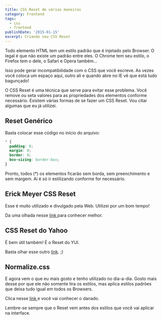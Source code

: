 ```yaml
---
title: CSS Reset de várias maneiras
category: Frontend
tags:
  - css
  - frontend
publishDate: '2015-01-15'
excerpt: Criando seu CSS Reset
---
```


Todo elemento HTML tem um estilo padrão que é injetado pelo Browser. O legal é que não existe um padrão entre eles. O Chrome tem seu estilo, o Firefox tem o dele, o Safari e Opera também...

Isso pode gerar incompatibilidade com o CSS que você escreve. As vezes você coloca um espaço aqui, outro ali e quando abre no IE vê que está tudo bagunçado!

O CSS Reset é uma técnica que serve para evitar esse problema. Você remove ou seta valores para as propriedades dos elementos conforme necessário. Existem várias formas de se fazer um CSS Reset. Vou citar algumas que eu já utilizei.

## <a name='ResetGenrico'></a>Reset Genérico

Basta colocar esse código no início do arquivo:

```css
* {
  padding: 0;
  margin: 0;
  border: 0;
  box-sizing: border-box;
}
```

Pronto, todos (\*) os elementos ficarão sem borda, sem preenchimento e sem margem. Ai é só ir estilizando conforme for necessário.

## <a name='ErickMeyerCSSReset'></a>Erick Meyer CSS Reset

Esse é muito utilizado e divulgado pela Web. Utilizei por um bom tempo!

Da uma olhada nesse [link ](https://meyerweb.com/eric/tools/css/reset/index.html 'Meyer | CSS Tools: Reset CSS')para conhecer melhor.

## <a name='CSSResetdoYahoo'></a>CSS Reset do Yahoo

É bem útil também! É o Reset do YUI.

Basta olhar esse outro [link](https://www.cssreset.com/scripts/yahoo-css-reset-yui-3/ 'Yahoo! (YUI 3) Reset CSS'). ;)

## <a name='Normalize.css'></a>Normalize.css

E agora vem o que eu mais gosto e tenho utilizado no dia-a-dia. Gosto mais desse por que ele não somente tira os estilos, mas aplica estilos padrões que deixa tudo igual em todos os Browsers.

Clica nesse [link ](https://necolas.github.io/normalize.css/ 'Normalize.css')e você vai conhecer o danado.

Lembre-se sempre que o Reset vem antes dos estilos que você vai aplicar na interface.
